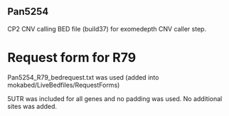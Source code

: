 ## Pan5254

CP2 CNV calling BED file (build37) for exomedepth CNV caller step.

# Request form for R79
Pan5254_R79_bedrequest.txt was used  (added into mokabed/LiveBedfiles/RequestForms)

5UTR was included for all genes and no padding was used. No additional sites was added.